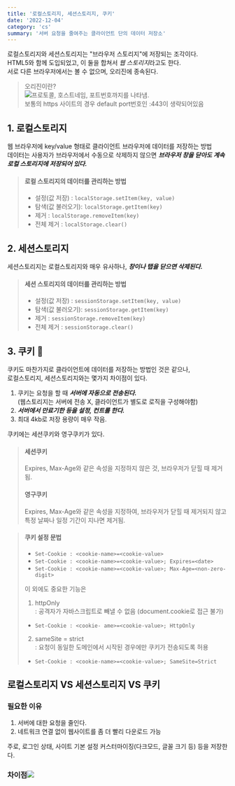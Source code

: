 ```yaml
---
title: '로컬스토리지, 세션스토리지, 쿠키'
date: '2022-12-04'
category: 'cs'
summary: '서버 요청을 줄여주는 클라이언트 단의 데이터 저장소'
---
```


로컬스토리지와 세션스토리지는 "브라우저 스토리지"에 저장되는 조각이다.  
HTML5와 함께 도입되었고, 이 둘을 합쳐서 *웹 스토리지*라고도 한다.  
서로 다른 브라우저에서는 볼 수 없으며, 오리진에 종속된다.

> 오리진이란?  
> ![](https://velog.velcdn.com/images/jiwonyyy/post/71482e7b-2e1b-4023-af27-e7478f23de99/image.png)프로토콜, 호스트네임, 포트번호까지를 나타냄.  
> 보통의 https 사이트의 경우 default port번호인 :443이 생략되어있음

## 1\. 로컬스토리지

웹 브라우저에 key/value 형태로 클라이언트 브라우저에 데이터를 저장하는 방법  
데이터는 사용자가 브라우저에서 수동으로 삭제하지 않으면 **_브라우저 창을 닫아도 계속 로컬 스토리지에 저장되어 있다._**

> #### 로컬 스토리지의 데이터를 관리하는 방법
>
> - 설정(값 저장) : `localStorage.setItem(key, value)`
> - 탐색(값 불러오기): `localStorage.getItem(key)`
> - 제거 : `localStorage.removeItem(key)`
> - 전체 제거 : `localStorage.clear()`

## 2\. 세션스토리지

세션스토리지는 로컬스토리지와 매우 유사하나, _**창이나 탭을 닫으면 삭제된다.**_

> #### 세션 스토리지의 데이터를 관리하는 방법
>
> - 설정(값 저장) : `sessionStorage.setItem(key, value)`
> - 탐색(값 불러오기): `sessionStorage.getItem(key)`
> - 제거 : `sessionStorage.removeItem(key)`
> - 전체 제거 : `sessionStorage.clear()`

## 3\. 쿠키 🍪

쿠키도 마찬가지로 클라이언트에 데이터를 저장하는 방법인 것은 같으나,  
로컬스토리지, 세션스토리지와는 몇가지 차이점이 있다.

1.  쿠키는 요청을 할 때 _**서버에 자동으로 전송된다.**_  
    (웹스토리지는 서버에 전송 X, 클라이언트가 별도로 로직을 구성해야함)
2.  _**서버에서 만료기한 등을 설정, 컨트롤 한다.**_
3.  최대 4kb로 저장 용량이 매우 작음.

쿠키에는 세션쿠키와 영구쿠키가 있다.

> #### 세션쿠키
>
> Expires, Max-Age와 같은 속성을 지정하지 않은 것, 브라우저가 닫힐 때 제거됨.
>
> #### 영구쿠키
>
> Expires, Max-Age와 같은 속성을 지정하여, 브라우저가 닫힐 때 제거되지 않고 특정 날짜나 일정 기간이 지나면 제거됨.

> #### 쿠키 설정 문법
>
> - `Set-Cookie : <cookie-name>=<cookie-value>`
> - `Set-Cookie : <cookie-name>=<cookie-value>; Expires=<date>`
> - `Set-Cookie : <cookie-name>=<cookie-value>; Max-Age=<non-zero-digit>`
>
> 이 외에도 중요한 기능은
>
> 1. httpOnly  
>    : 공격자가 자바스크립트로 빼낼 수 없음 (document.cookie로 접근 불가)
>
> - `Set-Cookie : <cookie- ame>=<cookie-value>; HttpOnly`
>
> 2. sameSite = strict  
>    : 요청이 동일한 도메인에서 시작된 경우에만 쿠키가 전송되도록 허용
>
> - `Set-Cookie : <cookie-name>=<cookie-value>; SameSite=Strict`

## 로컬스토리지 VS 세션스토리지 VS 쿠키

### 필요한 이유

1.  서버에 대한 요청을 줄인다.
2.  네트워크 연결 없이 웹사이트를 좀 더 빨리 다운로드 가능

주로, 로그인 상태, 사이트 기본 설정 커스터마이징(다크모드, 글꼴 크기 등) 등을 저장한다.

### 차이점![](https://velog.velcdn.com/images/jiwonyyy/post/acf676af-b828-4f7e-8053-be1036c8c862/image.png)

